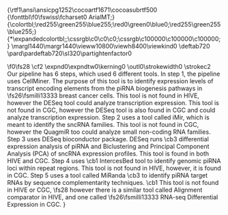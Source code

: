 {\rtf1\ansi\ansicpg1252\cocoartf1671\cocoasubrtf500
{\fonttbl\f0\fswiss\fcharset0 ArialMT;}
{\colortbl;\red255\green255\blue255;\red0\green0\blue0;\red255\green255\blue255;}
{\*\expandedcolortbl;;\cssrgb\c0\c0\c0;\cssrgb\c100000\c100000\c100000;}
\margl1440\margr1440\vieww10800\viewh8400\viewkind0
\deftab720
\pard\pardeftab720\sl320\partightenfactor0

\f0\fs28 \cf2 \expnd0\expndtw0\kerning0
\outl0\strokewidth0 \strokec2 Our pipeline has 6 steps, which used 6 different tools. In step 1, the pipeline uses CellMiner. The purpose of this tool is to identify expression levels of transcript encoding elements from the piRNA biogenesis pathways in 
\fs26\fsmilli13333 breast cancer cells. This tool is not found in HIVE, however the DESeq tool could analyze transcription expression. This tool is not found in CGC, however the DESeq tool is also found in CGC and could analyze transcription expression. Step 2 uses a tool called iMir, which is meant to identify the sncRNA families. This tool is not found in CGC, however the QuagmiR too could analyze small non-coding RNA families. Step 3 uses DESeq bioconductor package. DESeq runs \cb3 differential expression analysis of piRNA and Biclustering and Principal Component Analysis (PCA) of sncRNA expression profiles. This tool is found in both HIVE and CGC. Step 4 uses \cb1 IntercesBed tool to identify genomic piRNA loci within repeat regions. This tool is not found in HIVE, however, it is found in CGC. Step 5 uses a tool called MiRanda \cb3 to identify piRNA target RNAs by sequence complementarity techniques. \cb1 This tool is not found in HIVE or CGC, 
\fs28 however there is a similar tool called Alignment comparator in HIVE, and one called 
\fs26\fsmilli13333 RNA-seq Differential Expression in CGC. }
